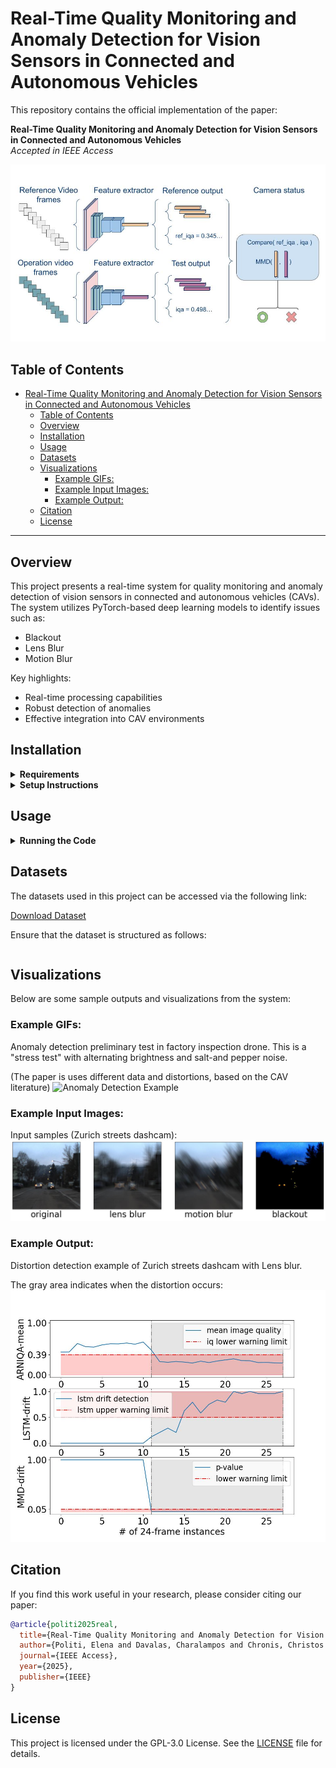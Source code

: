 # Real-Time Quality Monitoring and Anomaly Detection for Vision Sensors in Connected and Autonomous Vehicles

This repository contains the official implementation of the paper:

**Real-Time Quality Monitoring and Anomaly Detection for Vision Sensors in Connected and Autonomous Vehicles**  
*Accepted in IEEE Access*

![Anomaly Detection Example](optics.jpg)

## Table of Contents
- [Real-Time Quality Monitoring and Anomaly Detection for Vision Sensors in Connected and Autonomous Vehicles](#real-time-quality-monitoring-and-anomaly-detection-for-vision-sensors-in-connected-and-autonomous-vehicles)
  - [Table of Contents](#table-of-contents)
  - [Overview](#overview)
  - [Installation](#installation)
  - [Usage](#usage)
  - [Datasets](#datasets)
  - [Visualizations](#visualizations)
    - [Example GIFs:](#example-gifs)
    - [Example Input Images:](#example-input-images)
    - [Example Output:](#example-output)
  - [Citation](#citation)
  - [License](#license)

---

## Overview
This project presents a real-time system for quality monitoring and anomaly detection of vision sensors in connected and autonomous vehicles (CAVs). The system utilizes PyTorch-based deep learning models to identify issues such as:
- Blackout
- Lens Blur
- Motion Blur

Key highlights:
- Real-time processing capabilities
- Robust detection of anomalies
- Effective integration into CAV environments

## Installation

<details>
<summary><b>Requirements</b></summary>

- Python 3.8+
- PyTorch  
- Additional dependencies listed in `requirements.txt`

</details>

<details>
<summary><b>Setup Instructions</b></summary>

1. Clone the repository:
   ```bash
   git clone https://github.com/icsa-hua/archimedes-optics.git
   cd archimedes-optics
   ```
2. Create a virtual environment (optional but recommended):
   ```bash
   python -m venv venv
   source venv/bin/activate
   ```
3. Install the dependencies:
   ```bash
   pip install -r requirements.txt
   ```

</details>

## Usage

<details>
<summary><b>Running the Code</b></summary>

1. Ensure that the required dataset(s) are downloaded and accessible.
2. Run the bash script for training or evaluation (customizable and suitable for mass testing):
   ```bash
   chmod +x run_all_tests.sh
   ./run_all_tests.sh
   ```
3. For additional options, refer to the help menu:
   ```bash
   python main.py --help
   ```

</details>

## Datasets
The datasets used in this project can be accessed via the following link: 

[Download Dataset](https://drive.google.com/your-dataset-link)

Ensure that the dataset is structured as follows:
```

```

## Visualizations
Below are some sample outputs and visualizations from the system:

### Example GIFs:
Anomaly detection preliminary test in factory inspection drone. This is a "stress test" with alternating brightness and salt-and pepper noise. 

(The paper is uses different data and distortions, based on the CAV literature)
![Anomaly Detection Example](demo_last_distort.gif)

### Example Input Images:
Input samples (Zurich streets dashcam):
![Example input](samples.jpg)

### Example Output:

Distortion detection example of Zurich streets dashcam with Lens blur. 

The gray area indicates when the distortion occurs:
![Example Output](zurich_lens_blur.jpg)

## Citation
If you find this work useful in your research, please consider citing our paper:

```bibtex
@article{politi2025real,
  title={Real-Time Quality Monitoring and Anomaly Detection for Vision Sensors in Connected and Autonomous Vehicles},
  author={Politi, Elena and Davalas, Charalampos and Chronis, Christos and Dimitrakopoulos, George and Michail, Dimitrios and Varlamis, Iraklis},
  journal={IEEE Access},
  year={2025},
  publisher={IEEE}
}

```

## License
This project is licensed under the GPL-3.0 License. See the [LICENSE](LICENSE) file for details.
